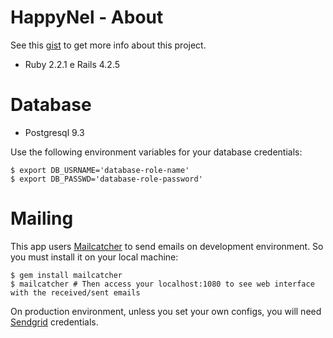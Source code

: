 HappyNel - About
================

See this [gist](https://gist.github.com/pedroaugusto/98fcc93cc3d80e089816) to get more info about this project.

* Ruby 2.2.1 e Rails 4.2.5

Database
========

* Postgresql 9.3

Use the following environment variables for your database credentials:

	$ export DB_USRNAME='database-role-name'
	$ export DB_PASSWD='database-role-password'

Mailing
=======

This app users [Mailcatcher](http://mailcatcher.me/) to send emails on development environment. So you must install it on your local machine:

	$ gem install mailcatcher
	$ mailcatcher # Then access your localhost:1080 to see web interface with the received/sent emails

On production environment, unless you set your own configs, you will need [Sendgrid](https://sendgrid.com/) credentials.
